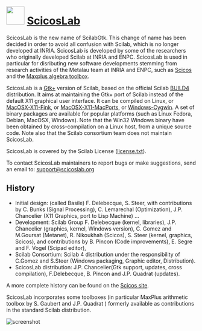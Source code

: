 ﻿# <img src="https://cdn.jsdelivr.net/gh/chtof/chocolatey-packages/manual/scicoslab/scicoslab.png" width="48" height="48"/> [ScicosLab](https://chocolatey.org/packages/scicoslab)

ScicosLab is the new name of ScilabGtk. This change of name has been decided in order to avoid all confusion with Scilab, which is no longer developed at INRIA. ScicosLab is developed by some of the researchers who originally developed Scilab at INRIA and ENPC. ScicosLab is used in particular for disributing new software developments stemming from research activities of the Metalau team at INRIA and ENPC, such as [Scicos](http://www.scicos.org) and the [Maxplus algebra toolbox](http://www-rocq.inria.fr/metalau/quadrat).

ScicosLab is a [Gtk+](http://www.gtk.org) version of Scilab, based on the official Scilab [BUILD4](http://scilabsoft.inria.fr) distribution. It aims at maintaining the Gtk+ port of Scilab instead of the default X11 graphical user interface. It can be compiled on Linux, or [MacOSX-X11-Fink](http://fink.sourceforge.net), or [MacOSX-X11-MacPorts](http://www.macports.org), or [Windows-Cygwin](http://www.cygwin.com). A set of binary packages are available for popular platforms (such as Linux Fedora, Debian, MacOSX, Windows). Note that the Win32 Windows binary have been obtained by cross-compilation on a Linux host, from a unique source code. Note also that the Scilab consortium team does not maintain ScicosLab.

ScicosLab is covered by the Scilab License ([license.txt](http://cermics.enpc.fr/~jpc/scilab-gtk-tiddly/files/license.txt)).

To contact ScicosLab maintainers to report bugs or make suggestions, send an email to: support@scicoslab.org

## History
- Initial design: (called Basile) F. Delebecque, S. Steer, with contributions by C. Bunks (Signal Processing), C. Lemarechal (Optimization), J.P. Chancelier (X11 Graphics, port to Lisp Machine) ...
- Development: Scilab Group F. Delebecque (kernel, libraries), J.P. Chancelier (graphics, kernel, Windows version), C. Gomez and M.Goursat (Metanet), R. Nikoukhah (Scicos), S. Steer (kernel, graphics, Scicos), and contributions by B. Pincon (Code improvements), E. Segre and F. Vogel (Scipad editor),
- Scilab Consortium: Scilab 4 distribution under the responsibility of C.Gomez and S.Steer (Windows packaging, Graphic editor, Distribution).
- ScicosLab distribution: J.P. Chancelier(Gtk support, updates, cross compilation), F.Delebecque, B. Pincon and J.P. Quadrat (updates).

A more complete history can be found on the [Scicos site](http://www.scicos.org/history.html).


ScicosLab incorporates some toolboxes (in particular MaxPlus arithmetic toolbox by S. Gaubert and J.P. Quadrat ) formerly available as contributions in the standard Scilab distribution.

![screenshot](https://cdn.jsdelivr.net/gh/chtof/chocolatey-packages/manual/scicoslab/screenshot.png)